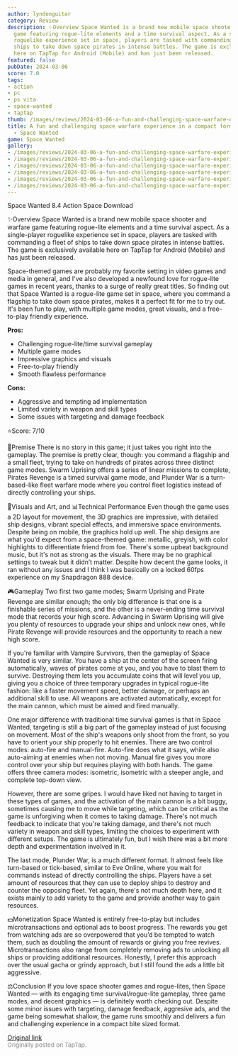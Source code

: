```yaml
---
author: lyndonguitar
category: Review
description: ✨Overview Space Wanted is a brand new mobile space shooter and warfare
  game featuring rogue-lite elements and a time survival aspect. As a single-player
  roguelike experience set in space, players are tasked with commanding a fleet of
  ships to take down space pirates in intense battles. The game is exclusively available
  here on TapTap for Android (Mobile) and has just been released.
featured: false
pubDate: 2024-03-06
score: 7.0
tags:
- action
- pc
- ps vita
- space-wanted
- taptap
thumb: /images/reviews/2024-03-06-a-fun-and-challenging-space-warfare-experience-in-a-compact-format--review---space-wanted-0.avif
title: A fun and challenging space warfare experience in a compact format | Review
  - Space Wanted
game: Space Wanted
gallery:
- /images/reviews/2024-03-06-a-fun-and-challenging-space-warfare-experience-in-a-compact-format--review---space-wanted-0.avif
- /images/reviews/2024-03-06-a-fun-and-challenging-space-warfare-experience-in-a-compact-format--review---space-wanted-1.avif
- /images/reviews/2024-03-06-a-fun-and-challenging-space-warfare-experience-in-a-compact-format--review---space-wanted-2.avif
- /images/reviews/2024-03-06-a-fun-and-challenging-space-warfare-experience-in-a-compact-format--review---space-wanted-3.avif
- /images/reviews/2024-03-06-a-fun-and-challenging-space-warfare-experience-in-a-compact-format--review---space-wanted-4.avif
- /images/reviews/2024-03-06-a-fun-and-challenging-space-warfare-experience-in-a-compact-format--review---space-wanted-5.avif
---
```

Space Wanted
8.4
Action
Space
Download

✨Overview
Space Wanted is a brand new mobile space shooter and warfare game featuring rogue-lite elements and a time survival aspect. As a single-player roguelike experience set in space, players are tasked with commanding a fleet of ships to take down space pirates in intense battles. The game is exclusively available here on TapTap for Android (Mobile) and has just been released.

Space-themed games are probably my favorite setting in video games and media in general, and I've also developed a newfound love for rogue-lite games in recent years, thanks to a surge of really great titles. So finding out that Space Wanted is a rogue-lite game set in space, where you command a flagship to take down space pirates, makes it a perfect fit for me to try out. It's been fun to play, with multiple game modes, great visuals, and a free-to-play friendly experience.


**Pros:**
- Challenging rogue-lite/time survival gameplay
- Multiple game modes
- Impressive graphics and visuals
- Free-to-play friendly
- Smooth flawless performance



**Cons:**
- Aggressive and tempting ad implementation
- Limited variety in weapon and skill types
- Some issues with targeting and damage feedback


⭐️Score: 7/10

📖Premise
There is no story in this game; it just takes you right into the gameplay. The premise is pretty clear, though: you command a flagship and a small fleet, trying to take on hundreds of pirates across three distinct game modes. Swarm Uprising offers a series of linear missions to complete, Pirates Revenge is a timed survival game mode, and Plunder War is a turn-based-like fleet warfare mode where you control fleet logistics instead of directly controlling your ships.

🎨Visuals and Art, and 📊Technical Performance
Even though the game uses a 2D layout for movement, the 3D graphics are impressive, with detailed ship designs, vibrant special effects, and immersive space environments. Despite being on mobile, the graphics hold up well. The ship designs are what you'd expect from a space-themed game: metallic, greyish, with color highlights to differentiate friend from foe. There's some upbeat background music, but it's not as strong as the visuals. There may be no graphical settings to tweak but it didn’t matter. Despite how decent the game looks, it ran without any issues and I think I was basically on a locked 60fps experience on my Snapdragon 888 device.

🎮Gameplay
Two first two game modes; Swarm Uprising and Pirate Revenge are similar enough; the only big difference is that one is a finishable series of missions, and the other is a never-ending time survival mode that records your high score. Advancing in Swarm Uprising will give you plenty of resources to upgrade your ships and unlock new ones, while Pirate Revenge will provide resources and the opportunity to reach a new high score.

If you're familiar with Vampire Survivors, then the gameplay of Space Wanted is very similar. You have a ship at the center of the screen firing automatically, waves of pirates come at you, and you have to blast them to survive. Destroying them lets you accumulate coins that will level you up, giving you a choice of three temporary upgrades in typical rogue-lite fashion: like a faster movement speed, better damage, or perhaps an additional skill to use. All weapons are activated automatically, except for the main cannon, which must be aimed and fired manually.

One major difference with traditional time survival games is that in Space Wanted, targeting is still a big part of the gameplay instead of just focusing on movement. Most of the ship's weapons only shoot from the front, so you have to orient your ship properly to hit enemies. There are two control modes: auto-fire and manual-fire. Auto-fire does what it says, while also auto-aiming at enemies when not moving. Manual fire gives you more control over your ship but requires playing with both hands. The game offers three camera modes: isometric, isometric with a steeper angle, and complete top-down view.

However, there are some gripes. I would have liked not having to target in these types of games, and the activation of the main cannon is a bit buggy, sometimes causing me to move while targeting, which can be critical as the game is unforgiving when it comes to taking damage. There's not much feedback to indicate that you're taking damage, and there's not much variety in weapon and skill types, limiting the choices to experiment with different setups. The game is ultimately fun, but I wish there was a bit more depth and experimentation involved in it.

The last mode, Plunder War, is a much different format. It almost feels like turn-based or tick-based, similar to Eve Online, where you wait for commands instead of directly controlling the ships. Players have a set amount of resources that they can use to deploy ships to destroy and counter the opposing fleet. Yet again, there's not much depth here, and it exists mainly to add variety to the game and provide another way to gain resources.

💵Monetization
Space Wanted is entirely free-to-play but includes microtransactions and optional ads to boost progress. The rewards you get from watching ads are so overpowered that you’d be tempted to watch them, such as doubling the amount of rewards or giving you free revives. Microtransactions also range from completely removing ads to unlocking all ships or providing additional resources. Honestly, I prefer this approach over the usual gacha or grindy approach, but I still found the ads a little bit aggressive.

⚖️Conclusion
If you love space shooter games and rogue-lites, then Space Wanted — with its engaging time survival/rogue-lite gameplay, three game modes, and decent graphics — is definitely worth checking out. Despite some minor issues with targeting, damage feedback, aggresive ads, and the game being somewhat shallow, the game runs smoothly and delivers a fun and challenging experience in a compact bite sized format.

[Original link](https://www.taptap.io/post/7089330)<br><span style="font-size: 0.95em; color: #888;">Originally posted on TapTap.</span>